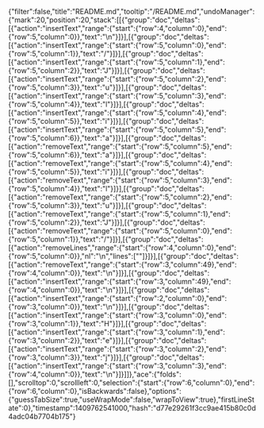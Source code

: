 {"filter":false,"title":"README.md","tooltip":"/README.md","undoManager":{"mark":20,"position":20,"stack":[[{"group":"doc","deltas":[{"action":"insertText","range":{"start":{"row":4,"column":0},"end":{"row":5,"column":0}},"text":"\n"}]}],[{"group":"doc","deltas":[{"action":"insertText","range":{"start":{"row":5,"column":0},"end":{"row":5,"column":1}},"text":"/"}]}],[{"group":"doc","deltas":[{"action":"insertText","range":{"start":{"row":5,"column":1},"end":{"row":5,"column":2}},"text":"J"}]}],[{"group":"doc","deltas":[{"action":"insertText","range":{"start":{"row":5,"column":2},"end":{"row":5,"column":3}},"text":"u"}]}],[{"group":"doc","deltas":[{"action":"insertText","range":{"start":{"row":5,"column":3},"end":{"row":5,"column":4}},"text":"l"}]}],[{"group":"doc","deltas":[{"action":"insertText","range":{"start":{"row":5,"column":4},"end":{"row":5,"column":5}},"text":"i"}]}],[{"group":"doc","deltas":[{"action":"insertText","range":{"start":{"row":5,"column":5},"end":{"row":5,"column":6}},"text":"a"}]}],[{"group":"doc","deltas":[{"action":"removeText","range":{"start":{"row":5,"column":5},"end":{"row":5,"column":6}},"text":"a"}]}],[{"group":"doc","deltas":[{"action":"removeText","range":{"start":{"row":5,"column":4},"end":{"row":5,"column":5}},"text":"i"}]}],[{"group":"doc","deltas":[{"action":"removeText","range":{"start":{"row":5,"column":3},"end":{"row":5,"column":4}},"text":"l"}]}],[{"group":"doc","deltas":[{"action":"removeText","range":{"start":{"row":5,"column":2},"end":{"row":5,"column":3}},"text":"u"}]}],[{"group":"doc","deltas":[{"action":"removeText","range":{"start":{"row":5,"column":1},"end":{"row":5,"column":2}},"text":"J"}]}],[{"group":"doc","deltas":[{"action":"removeText","range":{"start":{"row":5,"column":0},"end":{"row":5,"column":1}},"text":"/"}]}],[{"group":"doc","deltas":[{"action":"removeLines","range":{"start":{"row":4,"column":0},"end":{"row":5,"column":0}},"nl":"\n","lines":[""]}]}],[{"group":"doc","deltas":[{"action":"removeText","range":{"start":{"row":3,"column":49},"end":{"row":4,"column":0}},"text":"\n"}]}],[{"group":"doc","deltas":[{"action":"insertText","range":{"start":{"row":3,"column":49},"end":{"row":4,"column":0}},"text":"\n"}]}],[{"group":"doc","deltas":[{"action":"insertText","range":{"start":{"row":2,"column":0},"end":{"row":3,"column":0}},"text":"\n"}]}],[{"group":"doc","deltas":[{"action":"insertText","range":{"start":{"row":3,"column":0},"end":{"row":3,"column":1}},"text":"H"}]}],[{"group":"doc","deltas":[{"action":"insertText","range":{"start":{"row":3,"column":1},"end":{"row":3,"column":2}},"text":"e"}]}],[{"group":"doc","deltas":[{"action":"insertText","range":{"start":{"row":3,"column":2},"end":{"row":3,"column":3}},"text":"j"}]}],[{"group":"doc","deltas":[{"action":"insertText","range":{"start":{"row":3,"column":3},"end":{"row":4,"column":0}},"text":"\n"}]}]]},"ace":{"folds":[],"scrolltop":0,"scrollleft":0,"selection":{"start":{"row":6,"column":0},"end":{"row":6,"column":0},"isBackwards":false},"options":{"guessTabSize":true,"useWrapMode":false,"wrapToView":true},"firstLineState":0},"timestamp":1409762541000,"hash":"d77e29261f3cc9ae415b80c0d4adc04b7704b175"}
